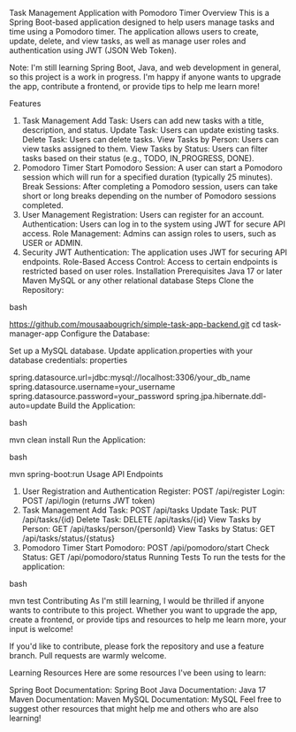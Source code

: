 Task Management Application with Pomodoro Timer
Overview
This is a Spring Boot-based application designed to help users manage tasks and time using a Pomodoro timer. The application allows users to create, update, delete, and view tasks, as well as manage user roles and authentication using JWT (JSON Web Token).

Note: I'm still learning Spring Boot, Java, and web development in general, so this project is a work in progress. I'm happy if anyone wants to upgrade the app, contribute a frontend, or provide tips to help me learn more!

Features
1. Task Management
Add Task: Users can add new tasks with a title, description, and status.
Update Task: Users can update existing tasks.
Delete Task: Users can delete tasks.
View Tasks by Person: Users can view tasks assigned to them.
View Tasks by Status: Users can filter tasks based on their status (e.g., TODO, IN_PROGRESS, DONE).
2. Pomodoro Timer
Start Pomodoro Session: A user can start a Pomodoro session which will run for a specified duration (typically 25 minutes).
Break Sessions: After completing a Pomodoro session, users can take short or long breaks depending on the number of Pomodoro sessions completed.
3. User Management
Registration: Users can register for an account.
Authentication: Users can log in to the system using JWT for secure API access.
Role Management: Admins can assign roles to users, such as USER or ADMIN.
4. Security
JWT Authentication: The application uses JWT for securing API endpoints.
Role-Based Access Control: Access to certain endpoints is restricted based on user roles.
Installation
Prerequisites
Java 17 or later
Maven
MySQL or any other relational database
Steps
Clone the Repository:

bash

https://github.com/mousaabougrich/simple-task-app-backend.git
cd task-manager-app
Configure the Database:

Set up a MySQL database.
Update application.properties with your database credentials:
properties

spring.datasource.url=jdbc:mysql://localhost:3306/your_db_name
spring.datasource.username=your_username
spring.datasource.password=your_password
spring.jpa.hibernate.ddl-auto=update
Build the Application:

bash

mvn clean install
Run the Application:

bash

mvn spring-boot:run
Usage
API Endpoints
1. User Registration and Authentication
Register: POST /api/register
Login: POST /api/login (returns JWT token)
2. Task Management
Add Task: POST /api/tasks
Update Task: PUT /api/tasks/{id}
Delete Task: DELETE /api/tasks/{id}
View Tasks by Person: GET /api/tasks/person/{personId}
View Tasks by Status: GET /api/tasks/status/{status}
3. Pomodoro Timer
Start Pomodoro: POST /api/pomodoro/start
Check Status: GET /api/pomodoro/status
Running Tests
To run the tests for the application:

bash

mvn test
Contributing
As I'm still learning, I would be thrilled if anyone wants to contribute to this project. Whether you want to upgrade the app, create a frontend, or provide tips and resources to help me learn more, your input is welcome!

If you'd like to contribute, please fork the repository and use a feature branch. Pull requests are warmly welcome.

Learning Resources
Here are some resources I've been using to learn:

Spring Boot Documentation: Spring Boot
Java Documentation: Java 17
Maven Documentation: Maven
MySQL Documentation: MySQL
Feel free to suggest other resources that might help me and others who are also learning!




